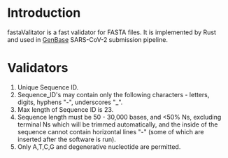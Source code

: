 # Introduction

fastaValitator is a fast validator for FASTA files. It is implemented by Rust and used in [GenBase](https://ngdc.cncb.ac.cn/genbase/) SARS-CoV-2 submission pipeline.

# Validators

1. Unique Sequence ID.
2. Sequence_ID's may contain only the following characters - letters, digits, hyphens "-", underscores "_".
3. Max length of Sequence ID is 23.
4. Sequence length must be 50 - 30,000 bases, and <50% Ns, excluding terminal Ns which will be trimmed automatically, and the inside of the sequence cannot contain horizontal lines "-" (some of which are inserted after the software is run).
5. Only A,T,C,G and degenerative nucleotide are permitted.